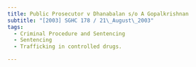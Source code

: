 ```yaml
---
title: Public Prosecutor v Dhanabalan s/o A Gopalkrishnan 
subtitle: "[2003] SGHC 178 / 21\_August\_2003"
tags:
  - Criminal Procedure and Sentencing
  - Sentencing
  - Trafficking in controlled drugs.

---
```


